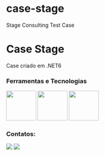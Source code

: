 # case-stage
Stage Consulting Test Case

# Case Stage

Case criado em .NET6

### Ferramentas e Tecnologias

<img src="https://cdn.jsdelivr.net/gh/devicons/devicon/icons/csharp/csharp-original.svg" width="80" height="80" /> <img src="https://cdn.jsdelivr.net/gh/devicons/devicon/icons/dotnetcore/dotnetcore-original" width="80" height="80" /> <img src="https://cdn.jsdelivr.net/gh/devicons/devicon/icons/angularjs/angularjs-original.svg" width="80" height="80" /> 
          
### Contatos:

<div>
<a href = "mailto:samuel.bolsoni@gmail.com"><img src="https://img.shields.io/badge/Gmail-D14836?style=for-the-badge&logo=gmail&logoColor=white" target="_blank"></a>
<a href="https://br.linkedin.com/in/samuel-bolsoni" target="_blank"><img src="https://img.shields.io/badge/-LinkedIn-%230077B5?style=for-the-badge&logo=linkedin&logoColor=white" target="_blank"></a>   
</div>

